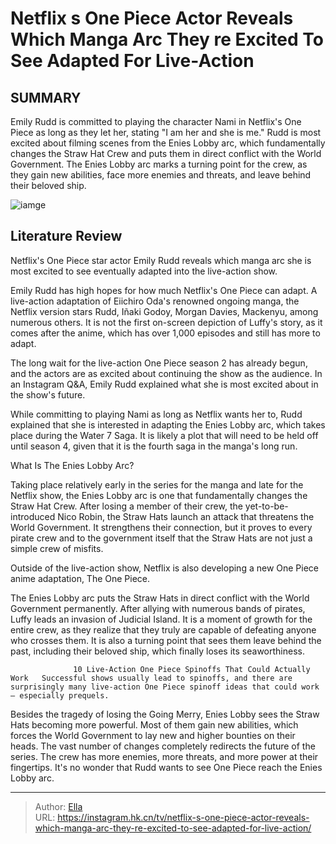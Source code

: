 # Netflix s One Piece Actor Reveals Which Manga Arc They re Excited To See Adapted For Live-Action


## SUMMARY 



  Emily Rudd is committed to playing the character Nami in Netflix&#39;s One Piece as long as they let her, stating &#34;I am her and she is me.&#34;   Rudd is most excited about filming scenes from the Enies Lobby arc, which fundamentally changes the Straw Hat Crew and puts them in direct conflict with the World Government.   The Enies Lobby arc marks a turning point for the crew, as they gain new abilities, face more enemies and threats, and leave behind their beloved ship.  

![iamge](https://static1.srcdn.com/wordpress/wp-content/uploads/2024/01/luffy-and-nami-in-netflix-s-one-piece.jpg)

## Literature Review
Netflix&#39;s One Piece star actor Emily Rudd reveals which manga arc she is most excited to see eventually adapted into the live-action show.




Emily Rudd has high hopes for how much Netflix&#39;s One Piece can adapt. A live-action adaptation of Eiichiro Oda&#39;s renowned ongoing manga, the Netflix version stars Rudd, Iñaki Godoy, Morgan Davies, Mackenyu, among numerous others. It is not the first on-screen depiction of Luffy&#39;s story, as it comes after the anime, which has over 1,000 episodes and still has more to adapt.




The long wait for the live-action One Piece season 2 has already begun, and the actors are as excited about continuing the show as the audience. In an Instagram Q&amp;A, Emily Rudd explained what she is most excited about in the show&#39;s future.


 

While committing to playing Nami as long as Netflix wants her to, Rudd explained that she is interested in adapting the Enies Lobby arc, which takes place during the Water 7 Saga. It is likely a plot that will need to be held off until season 4, given that it is the fourth saga in the manga&#39;s long run.


 What Is The Enies Lobby Arc? 
          




Taking place relatively early in the series for the manga and late for the Netflix show, the Enies Lobby arc is one that fundamentally changes the Straw Hat Crew. After losing a member of their crew, the yet-to-be-introduced Nico Robin, the Straw Hats launch an attack that threatens the World Government. It strengthens their connection, but it proves to every pirate crew and to the government itself that the Straw Hats are not just a simple crew of misfits.



Outside of the live-action show, Netflix is also developing a new One Piece anime adaptation, The One Piece.




The Enies Lobby arc puts the Straw Hats in direct conflict with the World Government permanently. After allying with numerous bands of pirates, Luffy leads an invasion of Judicial Island. It is a moment of growth for the entire crew, as they realize that they truly are capable of defeating anyone who crosses them. It is also a turning point that sees them leave behind the past, including their beloved ship, which finally loses its seaworthiness.




                  10 Live-Action One Piece Spinoffs That Could Actually Work   Successful shows usually lead to spinoffs, and there are surprisingly many live-action One Piece spinoff ideas that could work – especially prequels.    

Besides the tragedy of losing the Going Merry, Enies Lobby sees the Straw Hats becoming more powerful. Most of them gain new abilities, which forces the World Government to lay new and higher bounties on their heads. The vast number of changes completely redirects the future of the series. The crew has more enemies, more threats, and more power at their fingertips. It&#39;s no wonder that Rudd wants to see One Piece reach the Enies Lobby arc.



---

> Author: [Ella](https://instagram.hk.cn/)  
> URL: https://instagram.hk.cn/tv/netflix-s-one-piece-actor-reveals-which-manga-arc-they-re-excited-to-see-adapted-for-live-action/  

